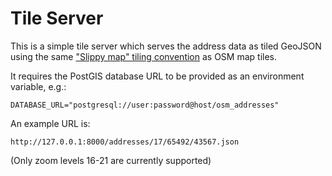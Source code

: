 # Tile Server

This is a simple tile server which serves the address data as tiled GeoJSON using the same ["Slippy map" tiling convention](https://wiki.openstreetmap.org/wiki/Slippy_map_tilenames) as OSM map tiles.

It requires the PostGIS database URL to be provided as an environment variable, e.g.:

	DATABASE_URL="postgresql://user:password@host/osm_addresses"

An example URL is:

	http://127.0.0.1:8000/addresses/17/65492/43567.json

(Only zoom levels 16-21 are currently supported)
